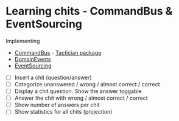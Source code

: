 Learning chits - CommandBus & EventSourcing
==============

Implementing
- [CommandBus](https://php-and-symfony.matthiasnoback.nl/2015/01/responsibilities-of-the-command-bus/) - [Tactician package](http://tactician.thephpleague.com/)
- [DomainEvents](https://martinfowler.com/eaaDev/DomainEvent.html)
- [EventSourcing](hhttps://docs.microsoft.com/en-us/azure/architecture/patterns/event-sourcing)

- [ ] Insert a chit (question/answer)
- [ ] Categorize unanswered / wrong / almost correct / correct
- [ ] Display a chit question. Show the answer toggable
- [ ] Answer the chit with wrong / almost correct / correct
- [ ] Show number of answers per chit
- [ ] Show statistics for all chits (projection)